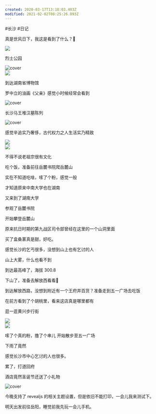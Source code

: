 ```yaml
---
created: 2020-03-17T13:18:03.403Z
modified: 2021-02-02T08:25:26.093Z
---
```


#长沙 #日记
<!-- @timer "date":"Tue Dec 24 2019 09:49:50 GMT+0800 (CST)" -->

真是世风日下，我这是看到了什么？:new_moon_with_face:

![](https://i.loli.net/2019/12/24/hVkLeOFXg6SZ2fJ.jpg)

<!-- @timer "date":"Tue Dec 24 2019 10:30:45 GMT+0800 (China Standard Time)","duration":"41 minutes" -->

烈士公园

![cover](https://i.loli.net/2019/12/24/93TXHq5FO8lNsDn.jpg)  
![](https://i.loli.net/2019/12/24/XQtkhGD9OgwYsf7.jpg)

<!-- @timer "date":"Tue Dec 24 2019 10:52:14 GMT+0800 (China Standard Time)","duration":"21 minutes" -->

到达湖南省博物馆

罗中立的油画《父亲》感觉小时候经常会看到

![cover](https://i.loli.net/2019/12/24/RbPkEqpVlIQ53sY.jpg)

<!-- @timer "date":"Tue Dec 24 2019 11:12:14 GMT+0800 (China Standard Time)","duration":"20 minutes" -->

长沙马王堆汉墓陈列

![cover](https://i.loli.net/2019/12/24/9mTY7rkINBCtfap.jpg)

感觉辛追实乃奢侈，古代权力之人生活实乃精致

![](https://i.loli.net/2019/12/24/SIFOnqhAXiG9PfC.jpg)  
![](https://i.loli.net/2019/12/24/uy6BHwMdAQaiKp3.jpg)

不得不说老祖宗很有文化

<!-- @timer "date":"Tue Dec 24 2019 11:54:56 GMT+0800 (China Standard Time)","duration":"43 minutes" -->

吃个饭，准备前往岳麓书院爬岳麓山

<!-- @timer "date":"Tue Dec 24 2019 12:19:43 GMT+0800 (China Standard Time)","duration":"25 minutes" -->

实在不知道吃啥，嗦了个粉，感觉一般

才知道原来中南大学也在湖南

<!-- @timer "date":"Tue Dec 24 2019 13:18:51 GMT+0800 (China Standard Time)","duration":"about 1 hour" -->

又来到了湖南大学

<!-- @timer "date":"Tue Dec 24 2019 14:14:56 GMT+0800 (China Standard Time)","duration":"about 1 hour" -->

参观了岳麓书院

开始攀登岳麓山

原来抗日时期的第九战区司令部曾经在这里的一个山洞里面

买了盒桑葚真是甜，好吃。

感觉长沙的乞丐很多，没想到山上也有乞讨的人

<!-- @timer "date":"Tue Dec 24 2019 15:09:02 GMT+0800 (China Standard Time)","duration":"about 1 hour" -->

山上大雾，什么也看不到

<!-- @timer "date":"Tue Dec 24 2019 15:12:38 GMT+0800 (China Standard Time)","duration":"4 minutes" -->

到达最高峰了，海拔 300.8

<!-- @timer "date":"Tue Dec 24 2019 15:54:29 GMT+0800 (China Standard Time)","duration":"42 minutes" -->

下山了，准备去解放西看看:eyes:

<!-- @timer "date":"Tue Dec 24 2019 16:37:54 GMT+0800 (China Standard Time)","duration":"43 minutes" -->

到达解放西路，没想到附近有一个王府井百货？准备走到五一广场去吃饭

在前方看到了个胡桃里，看来这店真是哪里都有

<!-- @timer "date":"Tue Dec 24 2019 16:44:00 GMT+0800 (China Standard Time)","duration":"6 minutes" -->

逛一逛黄兴步行街

![](https://i.loli.net/2019/12/24/jNQcDLqBpXR45mb.jpg)  
![](https://i.loli.net/2019/12/24/sk5MJECVYvxjy2w.jpg)

<!-- @timer "date":"Tue Dec 24 2019 17:37:41 GMT+0800 (China Standard Time)","duration":"about 1 hour" -->

嗦了个真的粉，撸了个串儿
开始散步至五一广场

<!-- @timer "date":"Tue Dec 24 2019 17:58:00 GMT+0800 (China Standard Time)","duration":"20 minutes" -->

下雨了竟然

感觉长沙市中心乞讨的人也很多。

累了，打道回府

<!-- @timer "date":"Tue Dec 24 2019 18:33:40 GMT+0800 (China Standard Time)","duration":"36 minutes" -->

酒店竟然圣诞节还送了小礼物

![cover](https://i.loli.net/2019/12/24/2Bvj4LUIStOGezP.jpg)

<!-- @timer "date":"Tue Dec 24 2019 22:19:37 GMT+0800 (China Standard Time)","duration":"about 4 hours" -->

今晚支持了 revealjs 的相关主题设置，但是依旧不能打印，一会儿我来测试下。

明天出发前往岳阳，睡觉前我先玩一会儿手机。
